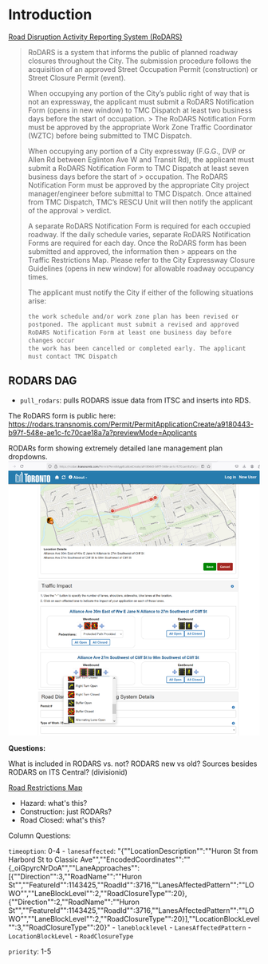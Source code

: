 # Introduction

[Road Disruption Activity Reporting System (RoDARS)](https://www.toronto.ca/services-payments/streets-parking-transportation/road-restrictions-closures/road-disruption-activity-reporting-system-rodars/)

> RoDARS is a system that informs the public of planned roadway closures throughout the City. The submission procedure follows the acquisition of an approved Street Occupation Permit (construction) or Street Closure Permit (event).
> 
> When occupying any portion of the City’s public right of way that is not an expressway, the applicant must submit a RoDARS Notification Form (opens in new window)  to TMC Dispatch at least two business days before the start of occupation. > The RoDARS Notification Form must be approved by the appropriate Work Zone Traffic Coordinator (WZTC) before being submitted to TMC Dispatch.
> 
> When occupying any portion of a City expressway (F.G.G., DVP or Allen Rd between Eglinton Ave W and Transit Rd), the applicant must submit a RoDARS Notification Form to TMC Dispatch at least seven business days before the start of > occupation. The RoDARS Notification Form must be approved by the appropriate City project manager/engineer before submittal to TMC Dispatch. Once attained from TMC Dispatch, TMC’s RESCU Unit will then notify the applicant of the approval > verdict.
> 
> A separate RoDARS Notification Form is required for each occupied roadway. If the daily schedule varies, separate RoDARS Notification Forms are required for each day. Once the RoDARS form has been submitted and approved, the information then > appears on the Traffic Restrictions Map. Please refer to the City Expressway Closure Guidelines (opens in new window) for allowable roadway occupancy times.
> 
> The applicant must notify the City if either of the following situations arise:
> 
>     the work schedule and/or work zone plan has been revised or postponed. The applicant must submit a revised and approved RoDARS Notification Form at least one business day before changes occur
>     the work has been cancelled or completed early. The applicant must contact TMC Dispatch


## RODARS DAG

<!-- rodars_pull_doc_md -->

- `pull_rodars`: pulls RODARS issue data from ITSC and inserts into RDS.

<!-- rodars_pull_doc_md -->

The RoDARS form is public here: https://rodars.transnomis.com/Permit/PermitApplicationCreate/a9180443-b97f-548e-ae1c-fc70cae18a7a?previewMode=Applicants

RODARs form showing extremely detailed lane management plan dropdowns.
![Rodars Form](rodars_form.png)

**Questions:**

What is included in RODARS vs. not?
RODARS new vs old?
Sources besides RODARS on ITS Central? (divisionid)

[Road Restrictions Map](https://www.toronto.ca/services-payments/streets-parking-transportation/road-restrictions-closures/restrictions-map/#location=2%20Muggs%20Island%20Pk&lat=43.62414889248682&lng=-79.38697494415&zoom=14)

- Hazard: what's this?
- Construction: just RODARs?
- Road Closed: what's this?


Column Questions: 

`timeoption`: 0-4
    - 
`lanesaffected`: "{""LocationDescription"":""Huron St from Harbord St to Classic Ave"",""EncodedCoordinates"":""{_oiGpyrcNrDoA"",""LaneApproaches"":[{""Direction"":3,""RoadName"":""Huron St"",""FeatureId"":1143425,""RoadId"":3716,""LanesAffectedPattern"":""LOWO"",""LaneBlockLevel"":2,""RoadClosureType"":20},{""Direction"":2,""RoadName"":""Huron St"",""FeatureId"":1143425,""RoadId"":3716,""LanesAffectedPattern"":""LOWO"",""LaneBlockLevel"":2,""RoadClosureType"":20}],""LocationBlockLevel"":3,""RoadClosureType"":20}"
    - `laneblocklevel`
    - `LanesAffectedPattern`
    - `LocationBlockLevel`
    - `RoadClosureType`

`priority`: 1-5
